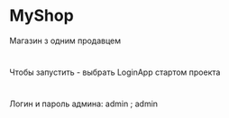# MyShop
Магазин з одним продавцем
#
Чтобы запустить - выбрать LoginApp стартом проекта 
#
Логин и пароль админа: admin ; admin
